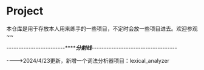 # Project
本仓库是用于存放本人用来练手的一些项目，不定时会放一些项目进去。欢迎参观~~

------------------------***************分割线***********-----------------------------------

---->2024/4/23更新，新增一个词法分析器项目：lexical_analyzer
